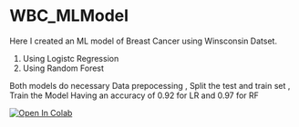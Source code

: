 # WBC_MLModel

Here I created an ML model of Breast Cancer using Winsconsin Datset.

1. Using Logistc Regression
2. Using Random Forest

Both models do necessary 
Data prepocessing , 
Split the test and train set  ,
Train the Model 
Having an accuracy of 0.92 for LR and 0.97 for RF

[![Open In Colab](https://colab.research.google.com/assets/colab-badge.svg)](https://colab.research.google.com/drive/1PBbST_K-i27TeUx7M_9alSMwiEyRpmSi)

